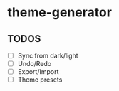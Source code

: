 # theme-generator

## TODOS

- [ ] Sync from dark/light
- [ ] Undo/Redo
- [ ] Export/Import
- [ ] Theme presets
